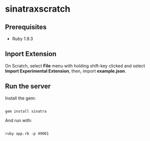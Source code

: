 sinatraxscratch
===============

Prerequisites
-------------
- Ruby 1.9.3

Inport Extension
----------------
On Scratch, select **File** menu with holding shift-key clicked and select **Import Experimental Extension**, then, import **example.json**.

Run the server
---------------
Install the gem:

<code>
gem install sinatra
</code>

And run with:

<code>
ruby app.rb -p 49001
</code>